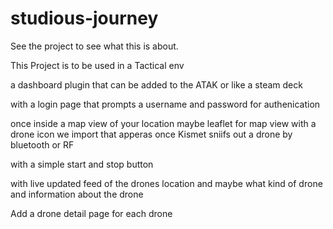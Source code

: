 # studious-journey

See the project to see what this is about.

This Project is to be used in a Tactical env

a dashboard plugin that can be added to the ATAK or like a steam deck

with a login page that prompts a username and password for authenication 

once inside a map view of your location maybe leaflet for map view with a drone icon we import that apperas once Kismet sniifs out a drone by bluetooth or RF 

with a simple start and stop button 

with live updated feed of the drones location and maybe what kind of drone and information about the drone 

Add a drone detail page for each drone 